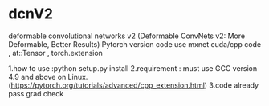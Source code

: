 # dcnV2 
deformable convolutional networks v2 (Deformable ConvNets v2: More Deformable, Better Results) Pytorch version code 
use mxnet cuda/cpp code , at::Tensor , torch.extension

1.how to use :python setup.py install 
2.requirement : must use GCC version 4.9 and above on Linux.(https://pytorch.org/tutorials/advanced/cpp_extension.html) 
3.code already pass grad check
